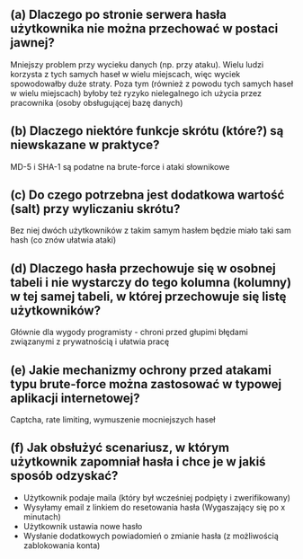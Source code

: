 ## (a) Dlaczego po stronie serwera hasła użytkownika nie można przechować w postaci jawnej?

Mniejszy problem przy wycieku danych (np. przy ataku). Wielu ludzi korzysta z tych samych haseł w wielu miejscach, więc wyciek spowodowałby duże straty. Poza tym (również z powodu tych samych haseł w wielu miejscach) byłoby też ryzyko nielegalnego ich użycia przez pracownika (osoby obsługującej bazę danych)

## (b) Dlaczego niektóre funkcje skrótu (które?) są niewskazane w praktyce?

MD-5 i SHA-1 są podatne na brute-force i ataki słownikowe

## (c) Do czego potrzebna jest dodatkowa wartość (salt) przy wyliczaniu skrótu?

Bez niej dwóch użytkowników z takim samym hasłem będzie miało taki sam hash (co znów ułatwia ataki)

## (d) Dlaczego hasła przechowuje się w osobnej tabeli i nie wystarczy do tego kolumna (kolumny) w tej samej tabeli, w której przechowuje się listę użytkowników?

Głównie dla wygody programisty - chroni przed głupimi błędami związanymi z prywatnością i ułatwia pracę

## (e) Jakie mechanizmy ochrony przed atakami typu brute-force można zastosować w typowej aplikacji internetowej?

Captcha, rate limiting, wymuszenie mocniejszych haseł

## (f) Jak obsłużyć scenariusz, w którym użytkownik zapomniał hasła i chce je w jakiś sposób odzyskać?

- Użytkownik podaje maila (który był wcześniej podpięty i zwerifikowany)
- Wysyłamy email z linkiem do resetowania hasła (Wygaszający się po x minutach)
- Użytkownik ustawia nowe hasło
- Wysłanie dodatkowych powiadomień o zmianie hasła (z możliwością zablokowania konta)